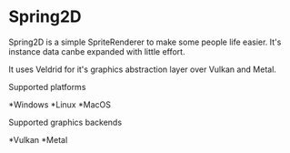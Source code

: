 # Spring2D
 
Spring2D is a simple SpriteRenderer to make some people life easier. It's instance data canbe expanded with little effort.

It uses Veldrid for it's graphics abstraction layer over Vulkan and Metal.

Supported platforms

*Windows
*Linux
*MacOS

Supported graphics backends

*Vulkan
*Metal